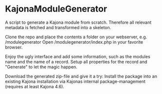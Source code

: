 KajonaModuleGenerator
=====================

A script to generate a Kajona module from scratch. Therefore all relevant metadata is fetched and transformed into a skeleton.

Clone the repo and place the contents a folder on your webserver, e.g. /modulegenerator
Open /modulegenerator/index.php in your favorite browser.

Enjoy the ugly interface and add some information, such as the modules name and the name of a record.
Setup all properties for the record and "Generate" to let the magic happen.

Download the generated zip-file and give it a try: Install the package into an existing Kajona installation via Kajonas internal
package-management (requires at least Kajona 4.6).